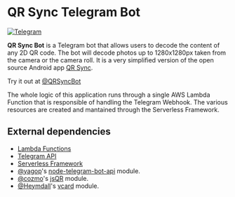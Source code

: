 # QR Sync Telegram Bot
[![Telegram](https://img.shields.io/badge/Telegram-QRSyncBot-2196f3.svg)](https://t.me/qrsyncbot)

**QR Sync Bot** is a Telegram bot that allows users to decode the content of any 2D QR code.
The bot will decode photos up to 1280x1280px taken from the camera or the camera roll.
It is a very simplified version of the open source Android app [QR Sync](https://github.com/emilioschepis/qrsync).

Try it out at [@QRSyncBot](https://t.me/qrsyncbot)

The whole logic of this application runs through a single AWS Lambda Function that is
responsible of handling the Telegram Webhook.
The various resources are created and mantained through the Serverless Framework.

## External dependencies
- [Lambda Functions](https://aws.amazon.com/lambda/)
- [Telegram API](https://core.telegram.org/bots/api)
- [Serverless Framework](https://serverless.com)
- [@yagop](https://github.com/yagop)'s [node-telegram-bot-api](https://github.com/yagop/node-telegram-bot-api) module.
- [@cozmo](https://github.com/cozmo)'s [jsQR](https://github.com/cozmo/jsQR) module.
- [@Heymdall](https://github.com/Heymdall)'s [vcard](https://github.com/Heymdall/vcard) module.
